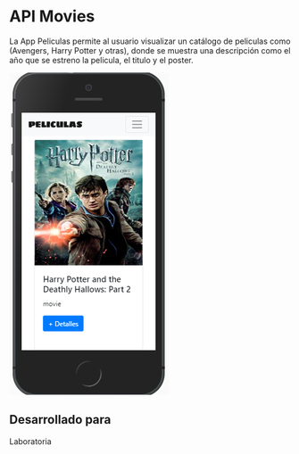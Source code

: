 # API Movies

La App Peliculas permite al usuario visualizar un catálogo de peliculas como (Avengers, Harry Potter y otras), donde se muestra una descripción como el año que se estreno la pelicula, el titulo y el poster.

![VISTA](https://raw.githubusercontent.com/DiLeyRa/cdmx20181-Track-FE-themovieapi/master/docs/src/Captura.PNG)

## Desarrollado para

Laboratoria
